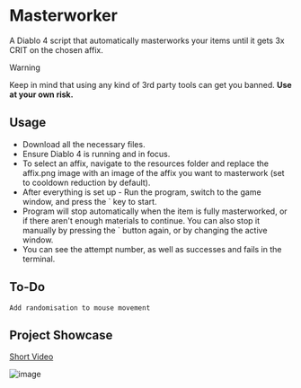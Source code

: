 # Masterworker
A Diablo 4 script that automatically masterworks your items until it gets 3x CRIT on the chosen affix.

> [!WARNING]  
> Keep in mind that using any kind of 3rd party tools can get you banned.
> **Use at your own risk.**

## Usage
- Download all the necessary files.
- Ensure Diablo 4 is running and in focus.
- To select an affix, navigate to the resources folder and replace the affix.png image with an image of the affix you want to masterwork (set to cooldown reduction by default).
- After everything is set up - Run the program, switch to the game window, and press the ` key to start.
- Program will stop automatically when the item is fully masterworked, or if there aren't enough materials to continue. You can also stop it manually by pressing the ` button again, or by changing the active window.
- You can see the attempt number, as well as successes and fails in the terminal.

## To-Do
    Add randomisation to mouse movement
## Project Showcase

[Short Video](https://www.youtube.com/watch?v=NB6c2up2Hts)

![image](https://github.com/user-attachments/assets/c404d8df-8228-4d67-a8a5-98a3d336c903)
